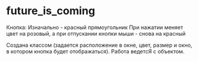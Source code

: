 # future_is_coming

Кнопка:
 Изначально - красный прямоугольник
 При нажатии меняет цвет на розовый, а при отпускании кнопки мыши - снова на красный

 Создана классом (задается расположение в окне, цвет, размер и окно, в котором кнопка будет отображаться). Работа ведетсЯ с объектом.